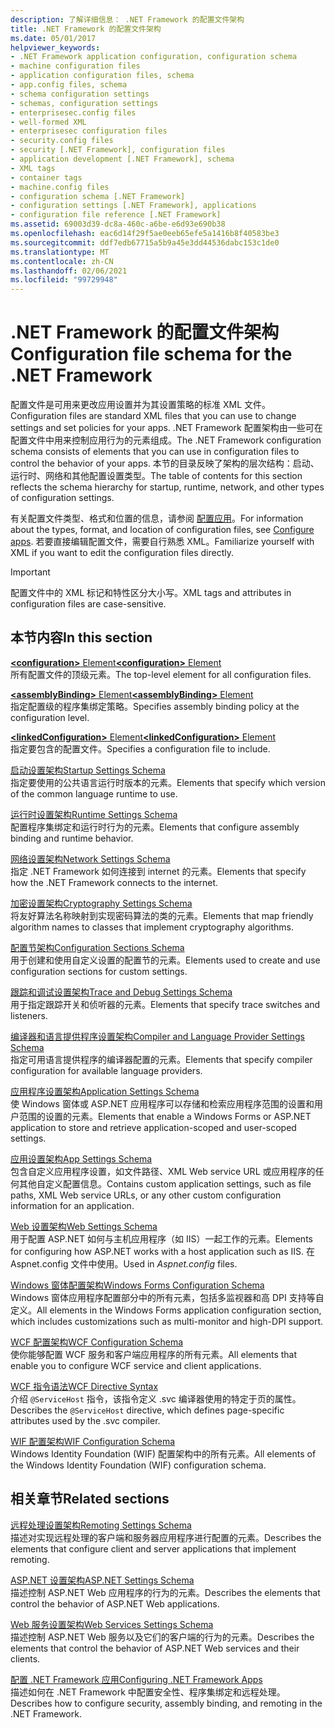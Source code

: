 ```yaml
---
description: 了解详细信息： .NET Framework 的配置文件架构
title: .NET Framework 的配置文件架构
ms.date: 05/01/2017
helpviewer_keywords:
- .NET Framework application configuration, configuration schema
- machine configuration files
- application configuration files, schema
- app.config files, schema
- schema configuration settings
- schemas, configuration settings
- enterprisesec.config files
- well-formed XML
- enterprisesec configuration files
- security.config files
- security [.NET Framework], configuration files
- application development [.NET Framework], schema
- XML tags
- container tags
- machine.config files
- configuration schema [.NET Framework]
- configuration settings [.NET Framework], applications
- configuration file reference [.NET Framework]
ms.assetid: 69003d39-dc8a-460c-a6be-e6d93e690b38
ms.openlocfilehash: eac6d14f29f5ae0eeb65efe5a1416b8f40583be3
ms.sourcegitcommit: ddf7edb67715a5b9a45e3dd44536dabc153c1de0
ms.translationtype: MT
ms.contentlocale: zh-CN
ms.lasthandoff: 02/06/2021
ms.locfileid: "99729948"
---
```

# <a name="configuration-file-schema-for-the-net-framework"></a><span data-ttu-id="1cc17-103">.NET Framework 的配置文件架构</span><span class="sxs-lookup"><span data-stu-id="1cc17-103">Configuration file schema for the .NET Framework</span></span>

<span data-ttu-id="1cc17-104">配置文件是可用来更改应用设置并为其设置策略的标准 XML 文件。</span><span class="sxs-lookup"><span data-stu-id="1cc17-104">Configuration files are standard XML files that you can use to change settings and set policies for your apps.</span></span> <span data-ttu-id="1cc17-105">.NET Framework 配置架构由一些可在配置文件中用来控制应用行为的元素组成。</span><span class="sxs-lookup"><span data-stu-id="1cc17-105">The .NET Framework configuration schema consists of elements that you can use in configuration files to control the behavior of your apps.</span></span> <span data-ttu-id="1cc17-106">本节的目录反映了架构的层次结构：启动、运行时、网络和其他配置设置类型。</span><span class="sxs-lookup"><span data-stu-id="1cc17-106">The table of contents for this section reflects the schema hierarchy for startup, runtime, network, and other types of configuration settings.</span></span>

<span data-ttu-id="1cc17-107">有关配置文件类型、格式和位置的信息，请参阅 [配置应用](../index.md)。</span><span class="sxs-lookup"><span data-stu-id="1cc17-107">For information about the types, format, and location of configuration files, see [Configure apps](../index.md).</span></span> <span data-ttu-id="1cc17-108">若要直接编辑配置文件，需要自行熟悉 XML。</span><span class="sxs-lookup"><span data-stu-id="1cc17-108">Familiarize yourself with XML if you want to edit the configuration files directly.</span></span>

> [!IMPORTANT]
> <span data-ttu-id="1cc17-109">配置文件中的 XML 标记和特性区分大小写。</span><span class="sxs-lookup"><span data-stu-id="1cc17-109">XML tags and attributes in configuration files are case-sensitive.</span></span>

## <a name="in-this-section"></a><span data-ttu-id="1cc17-110">本节内容</span><span class="sxs-lookup"><span data-stu-id="1cc17-110">In this section</span></span>

<span data-ttu-id="1cc17-111">[**\<configuration>** Element](configuration-element.md)</span><span class="sxs-lookup"><span data-stu-id="1cc17-111">[**\<configuration>** Element](configuration-element.md)</span></span>\
<span data-ttu-id="1cc17-112">所有配置文件的顶级元素。</span><span class="sxs-lookup"><span data-stu-id="1cc17-112">The top-level element for all configuration files.</span></span>

<span data-ttu-id="1cc17-113">[**\<assemblyBinding>** Element](assemblybinding-element-for-configuration.md)</span><span class="sxs-lookup"><span data-stu-id="1cc17-113">[**\<assemblyBinding>** Element](assemblybinding-element-for-configuration.md)</span></span>\
<span data-ttu-id="1cc17-114">指定配置级的程序集绑定策略。</span><span class="sxs-lookup"><span data-stu-id="1cc17-114">Specifies assembly binding policy at the configuration level.</span></span>

<span data-ttu-id="1cc17-115">[**\<linkedConfiguration>** Element](linkedconfiguration-element.md)</span><span class="sxs-lookup"><span data-stu-id="1cc17-115">[**\<linkedConfiguration>** Element](linkedconfiguration-element.md)</span></span>\
<span data-ttu-id="1cc17-116">指定要包含的配置文件。</span><span class="sxs-lookup"><span data-stu-id="1cc17-116">Specifies a configuration file to include.</span></span>

<span data-ttu-id="1cc17-117">[启动设置架构](./startup/index.md)</span><span class="sxs-lookup"><span data-stu-id="1cc17-117">[Startup Settings Schema](./startup/index.md)</span></span>\
<span data-ttu-id="1cc17-118">指定要使用的公共语言运行时版本的元素。</span><span class="sxs-lookup"><span data-stu-id="1cc17-118">Elements that specify which version of the common language runtime to use.</span></span>

<span data-ttu-id="1cc17-119">[运行时设置架构](./runtime/index.md)</span><span class="sxs-lookup"><span data-stu-id="1cc17-119">[Runtime Settings Schema](./runtime/index.md)</span></span>\
<span data-ttu-id="1cc17-120">配置程序集绑定和运行时行为的元素。</span><span class="sxs-lookup"><span data-stu-id="1cc17-120">Elements that configure assembly binding and runtime behavior.</span></span>

<span data-ttu-id="1cc17-121">[网络设置架构](./network/index.md)</span><span class="sxs-lookup"><span data-stu-id="1cc17-121">[Network Settings Schema](./network/index.md)</span></span>\
<span data-ttu-id="1cc17-122">指定 .NET Framework 如何连接到 internet 的元素。</span><span class="sxs-lookup"><span data-stu-id="1cc17-122">Elements that specify how the .NET Framework connects to the internet.</span></span>

<span data-ttu-id="1cc17-123">[加密设置架构](./cryptography/index.md)</span><span class="sxs-lookup"><span data-stu-id="1cc17-123">[Cryptography Settings Schema](./cryptography/index.md)</span></span>\
<span data-ttu-id="1cc17-124">将友好算法名称映射到实现密码算法的类的元素。</span><span class="sxs-lookup"><span data-stu-id="1cc17-124">Elements that map friendly algorithm names to classes that implement cryptography algorithms.</span></span>

<span data-ttu-id="1cc17-125">[配置节架构](configuration-sections-schema.md)</span><span class="sxs-lookup"><span data-stu-id="1cc17-125">[Configuration Sections Schema](configuration-sections-schema.md)</span></span>\
<span data-ttu-id="1cc17-126">用于创建和使用自定义设置的配置节的元素。</span><span class="sxs-lookup"><span data-stu-id="1cc17-126">Elements used to create and use configuration sections for custom settings.</span></span>

<span data-ttu-id="1cc17-127">[跟踪和调试设置架构](./trace-debug/index.md)</span><span class="sxs-lookup"><span data-stu-id="1cc17-127">[Trace and Debug Settings Schema](./trace-debug/index.md)</span></span>\
<span data-ttu-id="1cc17-128">用于指定跟踪开关和侦听器的元素。</span><span class="sxs-lookup"><span data-stu-id="1cc17-128">Elements that specify trace switches and listeners.</span></span>

<span data-ttu-id="1cc17-129">[编译器和语言提供程序设置架构](./compiler/index.md)</span><span class="sxs-lookup"><span data-stu-id="1cc17-129">[Compiler and Language Provider Settings Schema](./compiler/index.md)</span></span>\
<span data-ttu-id="1cc17-130">指定可用语言提供程序的编译器配置的元素。</span><span class="sxs-lookup"><span data-stu-id="1cc17-130">Elements that specify compiler configuration for available language providers.</span></span>

<span data-ttu-id="1cc17-131">[应用程序设置架构](application-settings-schema.md)</span><span class="sxs-lookup"><span data-stu-id="1cc17-131">[Application Settings Schema](application-settings-schema.md)</span></span>\
<span data-ttu-id="1cc17-132">使 Windows 窗体或 ASP.NET 应用程序可以存储和检索应用程序范围的设置和用户范围的设置的元素。</span><span class="sxs-lookup"><span data-stu-id="1cc17-132">Elements that enable a Windows Forms or ASP.NET application to store and retrieve application-scoped and user-scoped settings.</span></span>

<span data-ttu-id="1cc17-133">[应用设置架构](./appsettings/index.md)</span><span class="sxs-lookup"><span data-stu-id="1cc17-133">[App Settings Schema](./appsettings/index.md)</span></span>\
<span data-ttu-id="1cc17-134">包含自定义应用程序设置，如文件路径、XML Web service URL 或应用程序的任何其他自定义配置信息。</span><span class="sxs-lookup"><span data-stu-id="1cc17-134">Contains custom application settings, such as file paths, XML Web service URLs, or any other custom configuration information for an application.</span></span>

<span data-ttu-id="1cc17-135">[Web 设置架构](./web/index.md)</span><span class="sxs-lookup"><span data-stu-id="1cc17-135">[Web Settings Schema](./web/index.md)</span></span>\
<span data-ttu-id="1cc17-136">用于配置 ASP.NET 如何与主机应用程序（如 IIS）一起工作的元素。</span><span class="sxs-lookup"><span data-stu-id="1cc17-136">Elements for configuring how ASP.NET works with a host application such as IIS.</span></span> <span data-ttu-id="1cc17-137">在 Aspnet.config 文件中使用。</span><span class="sxs-lookup"><span data-stu-id="1cc17-137">Used in *Aspnet.config* files.</span></span>

<span data-ttu-id="1cc17-138">[Windows 窗体配置架构](winforms/index.md)</span><span class="sxs-lookup"><span data-stu-id="1cc17-138">[Windows Forms Configuration Schema](winforms/index.md)</span></span>\
<span data-ttu-id="1cc17-139">Windows 窗体应用程序配置部分中的所有元素，包括多监视器和高 DPI 支持等自定义。</span><span class="sxs-lookup"><span data-stu-id="1cc17-139">All elements in the Windows Forms application configuration section, which includes customizations such as multi-monitor and high-DPI support.</span></span>

<span data-ttu-id="1cc17-140">[WCF 配置架构](./wcf/index.md)</span><span class="sxs-lookup"><span data-stu-id="1cc17-140">[WCF Configuration Schema](./wcf/index.md)</span></span>\
<span data-ttu-id="1cc17-141">使你能够配置 WCF 服务和客户端应用程序的所有元素。</span><span class="sxs-lookup"><span data-stu-id="1cc17-141">All elements that enable you to configure WCF service and client applications.</span></span>

<span data-ttu-id="1cc17-142">[WCF 指令语法](./wcf-directive/index.md)</span><span class="sxs-lookup"><span data-stu-id="1cc17-142">[WCF Directive Syntax](./wcf-directive/index.md)</span></span>\
<span data-ttu-id="1cc17-143">介绍 `@ServiceHost` 指令，该指令定义 .svc 编译器使用的特定于页的属性。</span><span class="sxs-lookup"><span data-stu-id="1cc17-143">Describes the `@ServiceHost` directive, which defines page-specific attributes used by the .svc compiler.</span></span>

<span data-ttu-id="1cc17-144">[WIF 配置架构](windows-identity-foundation/index.md)</span><span class="sxs-lookup"><span data-stu-id="1cc17-144">[WIF Configuration Schema](windows-identity-foundation/index.md)</span></span>\
<span data-ttu-id="1cc17-145">Windows Identity Foundation (WIF) 配置架构中的所有元素。</span><span class="sxs-lookup"><span data-stu-id="1cc17-145">All elements of the Windows Identity Foundation (WIF) configuration schema.</span></span>

## <a name="related-sections"></a><span data-ttu-id="1cc17-146">相关章节</span><span class="sxs-lookup"><span data-stu-id="1cc17-146">Related sections</span></span>

<span data-ttu-id="1cc17-147">[远程处理设置架构](/previous-versions/dotnet/netframework-4.0/z415cf9a(v=vs.100))</span><span class="sxs-lookup"><span data-stu-id="1cc17-147">[Remoting Settings Schema](/previous-versions/dotnet/netframework-4.0/z415cf9a(v=vs.100))</span></span>\
<span data-ttu-id="1cc17-148">描述对实现远程处理的客户端和服务器应用程序进行配置的元素。</span><span class="sxs-lookup"><span data-stu-id="1cc17-148">Describes the elements that configure client and server applications that implement remoting.</span></span>

<span data-ttu-id="1cc17-149">[ASP.NET 设置架构](/previous-versions/dotnet/netframework-4.0/b5ysx397(v=vs.100))</span><span class="sxs-lookup"><span data-stu-id="1cc17-149">[ASP.NET Settings Schema](/previous-versions/dotnet/netframework-4.0/b5ysx397(v=vs.100))</span></span>\
<span data-ttu-id="1cc17-150">描述控制 ASP.NET Web 应用程序的行为的元素。</span><span class="sxs-lookup"><span data-stu-id="1cc17-150">Describes the elements that control the behavior of ASP.NET Web applications.</span></span>

<span data-ttu-id="1cc17-151">[Web 服务设置架构](/previous-versions/dotnet/netframework-4.0/cctwteet(v=vs.100))</span><span class="sxs-lookup"><span data-stu-id="1cc17-151">[Web Services Settings Schema](/previous-versions/dotnet/netframework-4.0/cctwteet(v=vs.100))</span></span>\
<span data-ttu-id="1cc17-152">描述控制 ASP.NET Web 服务以及它们的客户端的行为的元素。</span><span class="sxs-lookup"><span data-stu-id="1cc17-152">Describes the elements that control the behavior of ASP.NET Web services and their clients.</span></span>

<span data-ttu-id="1cc17-153">[配置 .NET Framework 应用](/previous-versions/dotnet/netframework-4.0/kza1yk3a(v=vs.100))</span><span class="sxs-lookup"><span data-stu-id="1cc17-153">[Configuring .NET Framework Apps](/previous-versions/dotnet/netframework-4.0/kza1yk3a(v=vs.100))</span></span>\
<span data-ttu-id="1cc17-154">描述如何在 .NET Framework 中配置安全性、程序集绑定和远程处理。</span><span class="sxs-lookup"><span data-stu-id="1cc17-154">Describes how to configure security, assembly binding, and remoting in the .NET Framework.</span></span>
